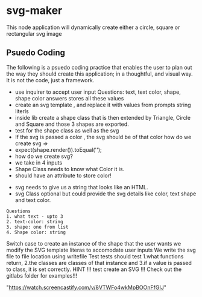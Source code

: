 # svg-maker
This node application will dynamically create either a circle, square or rectangular svg image


## Psuedo Coding

The following is a psuedo coding practice that enables the user to plan out the way they should create this application; in a thoughtful, and visual way. It is not the code, just a framework.

- use inquirer to accept user input
Questions:  text, text color, shape, shape color
answers stores all these values
- create an svg template , and replace it with values from prompts string literls
- inside lib create a shape class that is then extended by Triangle, Circle and Square and those 3 shapes are exported.
- test for the shape class as well as the svg
- If the svg is passed a color , the svg should be of that color
how do we create svg =>
- expect(shape.render()).toEqual('<polygon points="150, 18 244, 182 56, 182" fill="blue" />');
- how do we create svg?
- we take in 4 inputs
- Shape Class needs to know what Color it is.
-   should have an attribute to store color!

* svg needs to give us a string that looks like an HTML.
* svg Class optional but could provide the svg details like color, text shape and text color.
<!-- Size is pre defined 300x200 px  -->
    Questions
    1. what text - upto 3
    2. text-color: string
    3. shape: one from list
    4. Shape color: string
Switch case to create an instance of the shape that the user wants
we modify the SVG template literas to accomodate user inputs
We write the svg file to file location using writefile
Test
tests should test
1.what functions return,
2.the classes are classes of that instance and
3.if a value is passed to class, it is set correctly.
HINT !!!   test create an SVG !!!
Check out the gitlabs folder for examples!!!

"https://watch.screencastify.com/v/8VTWFo4wkMpBOOnFfGIJ"
